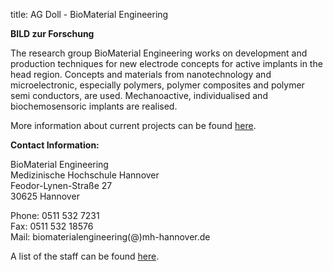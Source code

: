 title: AG Doll - BioMaterial Engineering


**BILD zur Forschung**

The research group BioMaterial Engineering works on development and production techniques for new electrode concepts for active implants in the head region. Concepts and materials from nanotechnology and microelectronic, especially polymers, polymer composites and polymer semi conductors, are used. Mechanoactive, individualised and biochemosensoric implants are realised. 

More information about current projects can be found [here](/doll/projects). 




**Contact Information:**

BioMaterial Engineering    
Medizinische Hochschule Hannover    
Feodor-Lynen-Straße 27    
30625 Hannover

Phone: 0511 532 7231   
Fax: 0511 532 18576   
Mail: biomaterialengineering(@)mh-hannover.de

A list of the staff can be found [here](/doll/staff). 